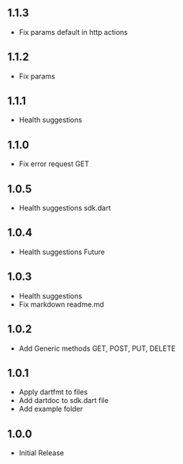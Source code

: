 ## 1.1.3
- Fix params default in http actions

## 1.1.2
- Fix params

## 1.1.1

- Health suggestions

## 1.1.0

- Fix error request GET

## 1.0.5

- Health suggestions sdk.dart

## 1.0.4

- Health suggestions Future

## 1.0.3

- Health suggestions
- Fix markdown readme.md

## 1.0.2

- Add Generic methods GET, POST, PUT, DELETE

## 1.0.1

- Apply dartfmt to files
- Add dartdoc to sdk.dart file
- Add example folder

## 1.0.0

- Initial Release
